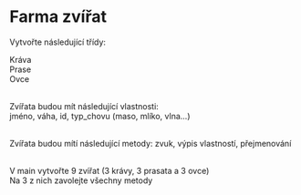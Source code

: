 # Farma zvířat

Vytvořte následující třídy:<br>

Kráva <br>
Prase <br>
Ovce <br><br>

Zvířata budou mít následující vlastnosti:<br>
jméno, váha, id, typ_chovu (maso, mlíko, vlna...)<br><br>

Zvířata budou mítí následující metody:
zvuk, výpis vlastností, přejmenování<br><br>

V main vytvořte 9 zvířat (3 krávy, 3 prasata a 3 ovce)<br>
Na 3 z nich zavolejte všechny metody
